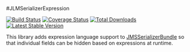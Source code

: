 #JLMSerializerExpression

[![Build Status](https://travis-ci.org/jmcclell/JLMSerializerExpression.png?branch=master)](https://travis-ci.org/jmcclell/JLMSerializerExpression)
[![Coverage Status](https://img.shields.io/coveralls/jmcclell/JLMSerializerExpression.svg)](https://coveralls.io/r/jmcclell/JLMSerializerExpression)
[![Total Downloads](https://poser.pugx.org/jlm/aws-bundle/downloads.png)](https://packagist.org/packages/jlm/serializer-expression)
[![Latest Stable Version](https://poser.pugx.org/jlm/aws-bundle/v/stable.png)](https://packagist.org/packages/jlm/serializer-expression)

This library adds expression language support to [JMSSerializerBundle](https://github.com/schmittjoh/JMSSerializerBundle) so that individual fields can be hidden based on expressions at runtime.
